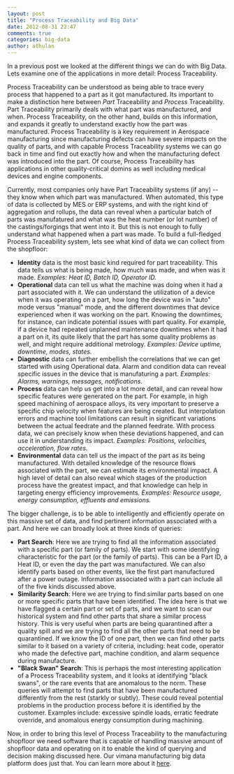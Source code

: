 ```yaml
---
layout: post
title: "Process Traceability and Big Data"
date: 2012-08-31 22:47
comments: true
categories: big-data
author: athulan
---
```

In a previous post we looked at the different things we can do with Big Data. Lets examine one of the applications in more detail: Process Traceability.

Process Traceability can be understood as being able to trace every process that happened to a part as it got manufactured. Its important to make a distinction here between *Part* Traceability and *Process* Traceability. Part Traceability primarily deals with what part was manufactured, and when. Process Traceability, on the other hand, builds on this information, and expands it greatly to understand exactly how the part was manufactured. Process Traceability is a key requirement in Aerospace manufacturing since manufacturing defects can have severe impacts on the quality of parts, and with capable Process Traceability systems we can go back in time and find out exactly how and when the manufacturing defect was introduced into the part. Of course, Process Traceability has applications in other quality-critical domins as well including medical devices and engine components. 

Currently, most companies only have Part Traceability systems (if any) -- they know when which part was manufactured. When automated, this type of data is collected by MES or ERP systems, and with the right kind of aggregation and rollups, the data can reveal when a particular batch of parts was manufatured and what was the heat number (or lot number) of the castings/forgings that went into it. But this is not enough to fully understand what happened when a part was made. To build a full-fledged Process Traceability system, lets see what kind of data we can collect from the shopfloor:

- **Identity** data is the most basic kind required for part traceability. This data tells us what is being made, how much was made, and when was it made. *Examples: Heat ID, Batch ID, Operator ID.*
- **Operational** data can tell us what the machine was doing when it had a part associated with it. We can understand the utilization of a device when it was operating on a part, how long the device was in "auto" mode versus "manual" mode, and the different downtimes that device experienced when it was working on the part. Knowing the downtimes, for instance, can indicate potential issues with part quality. For example, if a device had repeated unplanned maintenance downtimes when it had a part on it, its quite likely that the part has some quality problems as well, and might require additional metrology. *Examples: Device uptime, downtime, modes, states.* 
- **Diagnostic** data can further embellish the correlations that we can get started with using Operational data. Alarm and condition data can reveal specific issues in the device that is manufaturing a part. *Examples: Alarms, warnings, messages, notifications.*
- **Process** data can help us get into a lot more detail, and can reveal how specific features were generated on the part. For example, in high speed machining of aerospace alloys, its very important to preserve a specific chip velocity when features are being created. But interpolation errors and machine tool limitations can result in significant variations between the actual feedrate and the planned feedrate. With process data, we can precisely know when these deviations happened, and can use it in understanding its impact. *Examples: Positions, velocities, acceleration, flow rates.* 
- **Environmental** data can tell us the impact of the part as its being manufactured. With detailed knowledge of the resource flows associated with  the part, we can estimate its environmental impact. A high level of detail can also reveal which stages of the production process have the greatest impact, and that knowledge can help in targeting energy efficiency improvements. *Examples: Resource usage, energy consumption, effluents and emissions.* 

The bigger challenge, is to be able to intelligently and efficiently operate on this massive set of data, and find pertinent information associated with a part. And here we can broadly look at three kinds of queries:

- **Part Search**: Here we are trying to find all the information associated with a specific part (or family of parts). We start with some identifying characteristic for the part (or the family of parts). This can be a Part ID, a Heat ID, or even the day the part was manufactured. We can also identify parts based on other events, like the first part manufactured after a power outage. Information associated with a part can include all of the five kinds discussed above.
- **Similarity Search**: Here we are trying to find similar parts based on one or more specific parts that have been identified. The idea here is that we have flagged a certain part or set of parts, and we want to scan our historical system and find other parts that share a similar process history. This is very useful when parts are being quarantined after a quality spill and we are trying to find all the other parts that need to be quarantined. If we know the ID of one part, then we can find other parts similar to it based on a variety of criteria, including: heat code, operator who made the defective part, machine condition, and alarm sequence during manufacture.  
- **"Black Swan" Search**: This is perhaps the most interesting application of a Process Traceability system, and it looks at identifying "black swans", or the rare events that are anomalous to the norm. These queries will attempt to find parts that have been manufactured differently from the rest (starkly or subtly). These could reveal potential problems in the production process before it is identified by the customer. Examples include: excessive spindle loads, erratic feedrate override, and anomalous energy consumption during machining.

Now, in order to bring this level of Process Traceability to the manufacturing shopfloor we need software that is capable of handling massive amount of shopfloor data and operating on it to enable the kind of querying and decision making discussed here. Our vimana manufacturing big data platform does just that. You can learn more about it [here](http://www.systeminsights.com/vimana).